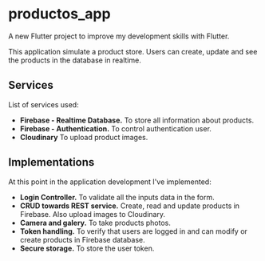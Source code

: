 # productos_app

A new Flutter project to improve my development skills with Flutter.

This application simulate a product store. Users can create, update and see the products in the database in realtime.

## Services

List of services used:

- **Firebase - Realtime Database.** To store all information about products.
- **Firebase - Authentication.** To control authentication user.
- **Cloudinary** To upload product images.


## Implementations

At this point in the application development I've implemented:

- **Login Controller.** To validate all the inputs data in the form.
- **CRUD towards REST service.** Create, read and update products in Firebase. Also upload images to Cloudinary.
- **Camera and galery.** To take products photos.
- **Token handling.** To verify that users are logged in and can modify or create products in Firebase database.
- **Secure storage.** To store the user token.
